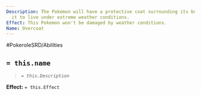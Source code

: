 ```yaml
---
Description: The Pokemon will have a protective coat surrounding its body that allows
  it to live under extreme weather conditions.
Effect: This Pokemon won't be damaged by weather conditions.
Name: Overcoat
---
```


#PokeroleSRD/Abilities

## `= this.name`

> *`= this.Description`*

**Effect:** `= this.Effect`
